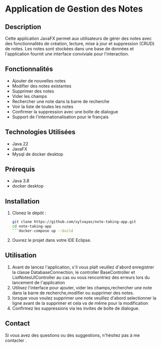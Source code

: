 # Application de Gestion des Notes

## Description

Cette application JavaFX permet aux utilisateurs de gérer des notes avec des fonctionnalités de création, lecture, mise à jour et suppression (CRUD) de notes.
Les notes sont stockées dans une base de données et l'application fournit une interface conviviale pour l'interaction.

## Fonctionnalités

- Ajouter de nouvelles notes
- Modifier des notes existantes
- Supprimer des notes
- Vider les champs
- Rechercher une note dans la barre de recherche
- Voir la liste de toutes les notes
- Confirmer la suppression avec une boîte de dialogue
- Support de l'internationalisation pour le français

## Technologies Utilisées

- Java 22
- JavaFX
- Mysql de docker desktop


## Prérequis

- Java 3.8
- docker desktop


## Installation

1. Clonez le dépôt :
    ```bash
    git clone https://github.com/sylvayas/note-taking-app.git
    cd note-taking-app
    ```docker-compose up --build 

2. Ouvrez le projet dans votre IDE  Eclipse.



## Utilisation

1. Avant de lancez l'application, s'il vous plaît veuillez d'abord enregistrer la classe DatabaseConnection, le controller BaseController et ListNotesUIController au cas ou vous rencontriez des erreurs lors du lancement de l'application
2. Utilisez l'interface pour ajouter, vider les champs,rechercher une note dans la barre de recherche,modifier ou supprimer des notes.
3. lorsque vous voulez supprimer une note veuillez d'abord selectionner la ligne avant de la supprimer et cela va de même pour la modification  
4. Confirmez les suppressions via les invites de boîte de dialogue.


## Contact

Si vous avez des questions ou des suggestions, n'hésitez pas à me contacter .
